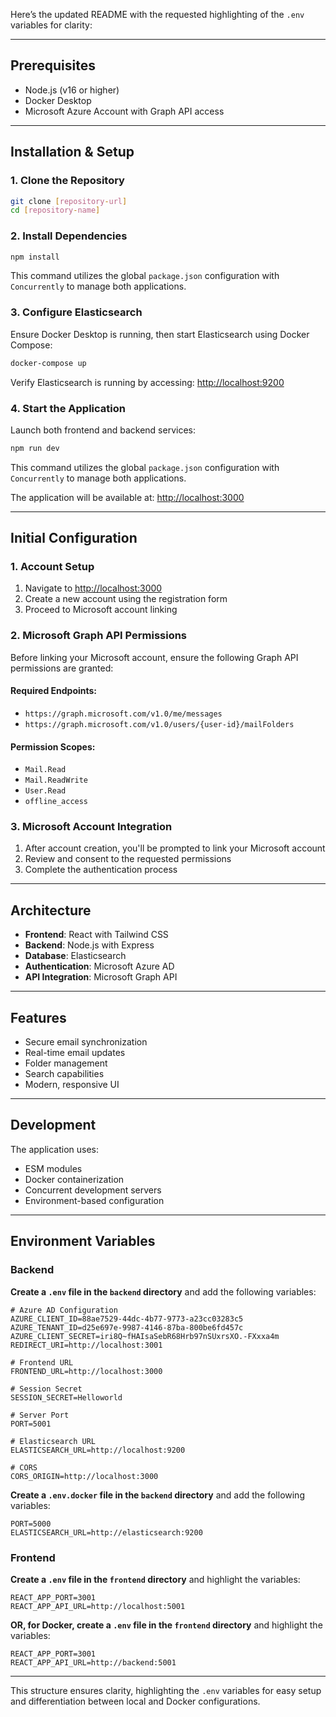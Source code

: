 Here’s the updated README with the requested highlighting of the `.env` variables for clarity:

---

## Prerequisites

- Node.js (v16 or higher)  
- Docker Desktop  
- Microsoft Azure Account with Graph API access  

---

## Installation & Setup  

### 1. Clone the Repository  

```bash
git clone [repository-url]  
cd [repository-name]
```  

### 2. Install Dependencies  

```bash
npm install
```  

This command utilizes the global `package.json` configuration with `Concurrently` to manage both applications.  

### 3. Configure Elasticsearch  

Ensure Docker Desktop is running, then start Elasticsearch using Docker Compose:  

```bash
docker-compose up
```  

Verify Elasticsearch is running by accessing: [http://localhost:9200](http://localhost:9200)  

### 4. Start the Application  

Launch both frontend and backend services:  

```bash
npm run dev
```  

This command utilizes the global `package.json` configuration with `Concurrently` to manage both applications.  

The application will be available at: [http://localhost:3000](http://localhost:3000)  

---

## Initial Configuration  

### 1. Account Setup  

1. Navigate to [http://localhost:3000](http://localhost:3000)  
2. Create a new account using the registration form  
3. Proceed to Microsoft account linking  

### 2. Microsoft Graph API Permissions  

Before linking your Microsoft account, ensure the following Graph API permissions are granted:  

#### Required Endpoints:  
- `https://graph.microsoft.com/v1.0/me/messages`  
- `https://graph.microsoft.com/v1.0/users/{user-id}/mailFolders`  

#### Permission Scopes:  
- `Mail.Read`  
- `Mail.ReadWrite`  
- `User.Read`  
- `offline_access`  

### 3. Microsoft Account Integration  

1. After account creation, you'll be prompted to link your Microsoft account  
2. Review and consent to the requested permissions  
3. Complete the authentication process  

---

## Architecture  

- **Frontend**: React with Tailwind CSS  
- **Backend**: Node.js with Express  
- **Database**: Elasticsearch  
- **Authentication**: Microsoft Azure AD  
- **API Integration**: Microsoft Graph API  

---

## Features  

- Secure email synchronization  
- Real-time email updates  
- Folder management  
- Search capabilities  
- Modern, responsive UI  

---

## Development  

The application uses:  
- ESM modules  
- Docker containerization  
- Concurrent development servers  
- Environment-based configuration  

---

## Environment Variables  

### Backend  

**Create a `.env` file in the `backend` directory** and add the following variables:  

```plaintext
# Azure AD Configuration  
AZURE_CLIENT_ID=88ae7529-44dc-4b77-9773-a23cc03283c5  
AZURE_TENANT_ID=d25e697e-9987-4146-87ba-800be6fd457c  
AZURE_CLIENT_SECRET=iri8Q~fHAIsaSebR68Hrb97nSUxrsXO.-FXxxa4m  
REDIRECT_URI=http://localhost:3001  

# Frontend URL  
FRONTEND_URL=http://localhost:3000  

# Session Secret  
SESSION_SECRET=Helloworld  

# Server Port  
PORT=5001  

# Elasticsearch URL  
ELASTICSEARCH_URL=http://localhost:9200  

# CORS  
CORS_ORIGIN=http://localhost:3000  
```  

**Create a `.env.docker` file in the `backend` directory** and add the following variables:  

```plaintext
PORT=5000  
ELASTICSEARCH_URL=http://elasticsearch:9200  
```  

### Frontend  

**Create a `.env` file in the `frontend` directory** and highlight the variables:  

```plaintext
REACT_APP_PORT=3001  
REACT_APP_API_URL=http://localhost:5001  
```  

**OR, for Docker, create a `.env` file in the `frontend` directory** and highlight the variables:  

```plaintext
REACT_APP_PORT=3001  
REACT_APP_API_URL=http://backend:5001  
```  

---

This structure ensures clarity, highlighting the `.env` variables for easy setup and differentiation between local and Docker configurations.
